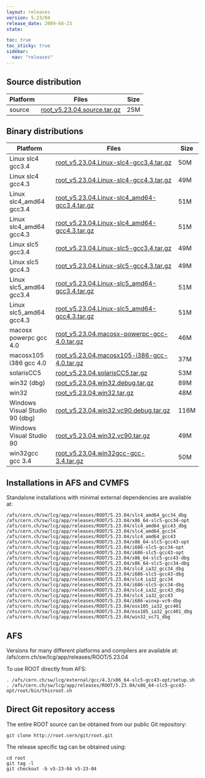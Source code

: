 ```yaml
---
layout: releases
version: 5.23/04
release_date: 2009-04-23
state:

toc: true
toc_sticky: true
sidebar:
  nav: "releases"
---
```



## Source distribution

| Platform       | Files | Size |
|-----------|-------|-----|
| source | [root_v5.23.04.source.tar.gz](https://root.cern/download/root_v5.23.04.source.tar.gz) |  25M |


## Binary distributions

| Platform       | Files | Size |
|-----------|-------|-----|
| Linux slc4 gcc3.4 | [root_v5.23.04.Linux-slc4-gcc3.4.tar.gz](https://root.cern/download/root_v5.23.04.Linux-slc4-gcc3.4.tar.gz) |  50M |
| Linux slc4 gcc4.3 | [root_v5.23.04.Linux-slc4-gcc4.3.tar.gz](https://root.cern/download/root_v5.23.04.Linux-slc4-gcc4.3.tar.gz) |  49M |
| Linux slc4_amd64 gcc3.4 | [root_v5.23.04.Linux-slc4_amd64-gcc3.4.tar.gz](https://root.cern/download/root_v5.23.04.Linux-slc4_amd64-gcc3.4.tar.gz) |  51M |
| Linux slc4_amd64 gcc4.3 | [root_v5.23.04.Linux-slc4_amd64-gcc4.3.tar.gz](https://root.cern/download/root_v5.23.04.Linux-slc4_amd64-gcc4.3.tar.gz) |  51M |
| Linux slc5 gcc3.4 | [root_v5.23.04.Linux-slc5-gcc3.4.tar.gz](https://root.cern/download/root_v5.23.04.Linux-slc5-gcc3.4.tar.gz) |  49M |
| Linux slc5 gcc4.3 | [root_v5.23.04.Linux-slc5-gcc4.3.tar.gz](https://root.cern/download/root_v5.23.04.Linux-slc5-gcc4.3.tar.gz) |  49M |
| Linux slc5_amd64 gcc3.4 | [root_v5.23.04.Linux-slc5_amd64-gcc3.4.tar.gz](https://root.cern/download/root_v5.23.04.Linux-slc5_amd64-gcc3.4.tar.gz) |  51M |
| Linux slc5_amd64 gcc4.3 | [root_v5.23.04.Linux-slc5_amd64-gcc4.3.tar.gz](https://root.cern/download/root_v5.23.04.Linux-slc5_amd64-gcc4.3.tar.gz) |  51M |
| macosx powerpc gcc 4.0 | [root_v5.23.04.macosx-powerpc-gcc-4.0.tar.gz](https://root.cern/download/root_v5.23.04.macosx-powerpc-gcc-4.0.tar.gz) |  46M |
| macosx105 i386 gcc 4.0 | [root_v5.23.04.macosx105-i386-gcc-4.0.tar.gz](https://root.cern/download/root_v5.23.04.macosx105-i386-gcc-4.0.tar.gz) |  37M |
| solarisCC5 | [root_v5.23.04.solarisCC5.tar.gz](https://root.cern/download/root_v5.23.04.solarisCC5.tar.gz) |  53M |
| win32 (dbg) | [root_v5.23.04.win32.debug.tar.gz](https://root.cern/download/root_v5.23.04.win32.debug.tar.gz) |  89M |
| win32 | [root_v5.23.04.win32.tar.gz](https://root.cern/download/root_v5.23.04.win32.tar.gz) |  48M |
| Windows Visual Studio 90 (dbg) | [root_v5.23.04.win32.vc90.debug.tar.gz](https://root.cern/download/root_v5.23.04.win32.vc90.debug.tar.gz) | 116M |
| Windows Visual Studio 90 | [root_v5.23.04.win32.vc90.tar.gz](https://root.cern/download/root_v5.23.04.win32.vc90.tar.gz) |  49M |
| win32gcc gcc 3.4 | [root_v5.23.04.win32gcc-gcc-3.4.tar.gz](https://root.cern/download/root_v5.23.04.win32gcc-gcc-3.4.tar.gz) |  50M |



## Installations in AFS and CVMFS
Standalone installations with minimal external dependencies are available at:
~~~
/afs/cern.ch/sw/lcg/app/releases/ROOT/5.23.04/slc4_amd64_gcc34_dbg
/afs/cern.ch/sw/lcg/app/releases/ROOT/5.23.04/x86_64-slc5-gcc34-opt
/afs/cern.ch/sw/lcg/app/releases/ROOT/5.23.04/slc4_amd64_gcc43_dbg
/afs/cern.ch/sw/lcg/app/releases/ROOT/5.23.04/slc4_amd64_gcc34
/afs/cern.ch/sw/lcg/app/releases/ROOT/5.23.04/slc4_amd64_gcc43
/afs/cern.ch/sw/lcg/app/releases/ROOT/5.23.04/x86_64-slc5-gcc43-opt
/afs/cern.ch/sw/lcg/app/releases/ROOT/5.23.04/i686-slc5-gcc34-opt
/afs/cern.ch/sw/lcg/app/releases/ROOT/5.23.04/i686-slc5-gcc43-opt
/afs/cern.ch/sw/lcg/app/releases/ROOT/5.23.04/x86_64-slc5-gcc43-dbg
/afs/cern.ch/sw/lcg/app/releases/ROOT/5.23.04/x86_64-slc5-gcc34-dbg
/afs/cern.ch/sw/lcg/app/releases/ROOT/5.23.04/slc4_ia32_gcc34_dbg
/afs/cern.ch/sw/lcg/app/releases/ROOT/5.23.04/i686-slc5-gcc43-dbg
/afs/cern.ch/sw/lcg/app/releases/ROOT/5.23.04/slc4_ia32_gcc34
/afs/cern.ch/sw/lcg/app/releases/ROOT/5.23.04/i686-slc5-gcc34-dbg
/afs/cern.ch/sw/lcg/app/releases/ROOT/5.23.04/slc4_ia32_gcc43_dbg
/afs/cern.ch/sw/lcg/app/releases/ROOT/5.23.04/slc4_ia32_gcc43
/afs/cern.ch/sw/lcg/app/releases/ROOT/5.23.04/i686-winxp-vc9-dbg
/afs/cern.ch/sw/lcg/app/releases/ROOT/5.23.04/osx105_ia32_gcc401
/afs/cern.ch/sw/lcg/app/releases/ROOT/5.23.04/osx105_ia32_gcc401_dbg
/afs/cern.ch/sw/lcg/app/releases/ROOT/5.23.04/win32_vc71_dbg
~~~

## AFS
Versions for many different platforms and compilers are available at:
/afs/cern.ch/sw/lcg/app/releases/ROOT/5.23.04

To use ROOT directly from AFS:
~~~
. /afs/cern.ch/sw/lcg/external/gcc/4.3/x86_64-slc5-gcc43-opt/setup.sh
. /afs/cern.ch/sw/lcg/app/releases/ROOT/5.23.04/x86_64-slc5-gcc43-opt/root/bin/thisroot.sh
~~~

## Direct Git repository access
The entire ROOT source can be obtained from our public Git repository:

~~~
git clone http://root.cern/git/root.git
~~~
The release specific tag can be obtained using:
~~~
cd root
git tag -l
git checkout -b v5-23-04 v5-23-04
~~~
